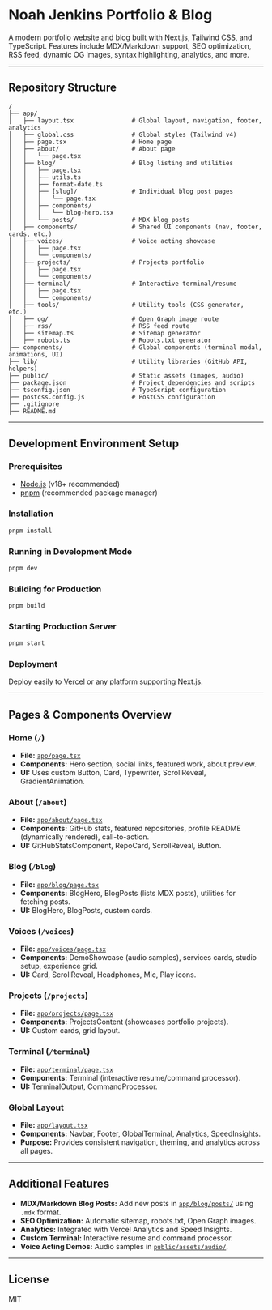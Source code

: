 # Noah Jenkins Portfolio & Blog

A modern portfolio website and blog built with Next.js, Tailwind CSS, and TypeScript. Features include MDX/Markdown support, SEO optimization, RSS feed, dynamic OG images, syntax highlighting, analytics, and more.

---

## Repository Structure

```
/
├── app/
│   ├── layout.tsx                # Global layout, navigation, footer, analytics
│   ├── global.css                # Global styles (Tailwind v4)
│   ├── page.tsx                  # Home page
│   ├── about/                    # About page
│   │   └── page.tsx
│   ├── blog/                     # Blog listing and utilities
│   │   ├── page.tsx
│   │   ├── utils.ts
│   │   ├── format-date.ts
│   │   ├── [slug]/               # Individual blog post pages
│   │   │   └── page.tsx
│   │   ├── components/
│   │   │   └── blog-hero.tsx
│   │   └── posts/                # MDX blog posts
│   ├── components/               # Shared UI components (nav, footer, cards, etc.)
│   ├── voices/                   # Voice acting showcase
│   │   ├── page.tsx
│   │   └── components/
│   ├── projects/                 # Projects portfolio
│   │   ├── page.tsx
│   │   └── components/
│   ├── terminal/                 # Interactive terminal/resume
│   │   ├── page.tsx
│   │   └── components/
│   ├── tools/                    # Utility tools (CSS generator, etc.)
│   ├── og/                       # Open Graph image route
│   ├── rss/                      # RSS feed route
│   ├── sitemap.ts                # Sitemap generator
│   ├── robots.ts                 # Robots.txt generator
├── components/                   # Global components (terminal modal, animations, UI)
├── lib/                          # Utility libraries (GitHub API, helpers)
├── public/                       # Static assets (images, audio)
├── package.json                  # Project dependencies and scripts
├── tsconfig.json                 # TypeScript configuration
├── postcss.config.js             # PostCSS configuration
├── .gitignore
├── README.md
```

---

## Development Environment Setup

### Prerequisites

- [Node.js](https://nodejs.org/) (v18+ recommended)
- [pnpm](https://pnpm.io/) (recommended package manager)

### Installation

```bash
pnpm install
```

### Running in Development Mode

```bash
pnpm dev
```

### Building for Production

```bash
pnpm build
```

### Starting Production Server

```bash
pnpm start
```

### Deployment

Deploy easily to [Vercel](https://vercel.com/) or any platform supporting Next.js.

---

## Pages & Components Overview

### Home (`/`)

- **File:** [`app/page.tsx`](app/page.tsx:1)
- **Components:** Hero section, social links, featured work, about preview.
- **UI:** Uses custom Button, Card, Typewriter, ScrollReveal, GradientAnimation.

### About (`/about`)

- **File:** [`app/about/page.tsx`](app/about/page.tsx:1)
- **Components:** GitHub stats, featured repositories, profile README (dynamically rendered), call-to-action.
- **UI:** GitHubStatsComponent, RepoCard, ScrollReveal, Button.

### Blog (`/blog`)

- **File:** [`app/blog/page.tsx`](app/blog/page.tsx:1)
- **Components:** BlogHero, BlogPosts (lists MDX posts), utilities for fetching posts.
- **UI:** BlogHero, BlogPosts, custom cards.

### Voices (`/voices`)

- **File:** [`app/voices/page.tsx`](app/voices/page.tsx:1)
- **Components:** DemoShowcase (audio samples), services cards, studio setup, experience grid.
- **UI:** Card, ScrollReveal, Headphones, Mic, Play icons.

### Projects (`/projects`)

- **File:** [`app/projects/page.tsx`](app/projects/page.tsx:1)
- **Components:** ProjectsContent (showcases portfolio projects).
- **UI:** Custom cards, grid layout.

### Terminal (`/terminal`)

- **File:** [`app/terminal/page.tsx`](app/terminal/page.tsx:1)
- **Components:** Terminal (interactive resume/command processor).
- **UI:** TerminalOutput, CommandProcessor.

### Global Layout

- **File:** [`app/layout.tsx`](app/layout.tsx:1)
- **Components:** Navbar, Footer, GlobalTerminal, Analytics, SpeedInsights.
- **Purpose:** Provides consistent navigation, theming, and analytics across all pages.

---

## Additional Features

- **MDX/Markdown Blog Posts:** Add new posts in [`app/blog/posts/`](app/blog/posts/) using `.mdx` format.
- **SEO Optimization:** Automatic sitemap, robots.txt, Open Graph images.
- **Analytics:** Integrated with Vercel Analytics and Speed Insights.
- **Custom Terminal:** Interactive resume and command processor.
- **Voice Acting Demos:** Audio samples in [`public/assets/audio/`](public/assets/audio/).

---

## License

MIT
